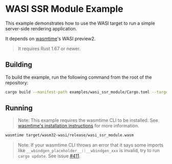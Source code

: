 # WASI SSR Module Example

This example demonstrates how to use the WASI target to run a simple server-side rendering application.

It depends on [wasmtime](https://wasmtime.dev)'s WASI preview2.

> It requires Rust 1.67 or newer.

## Building

To build the example, run the following command from the root of the repository:

```bash
cargo build --manifest-path examples/wasi_ssr_module/Cargo.toml --target wasm32-wasi --release
```

## Running

> Note: This example requires the wasmtime CLI to be installed. See [wasmtime's installation instructions](https://docs.wasmtime.dev/cli-install.html) for more information.

```bash
wasmtime target/wasm32-wasi/release/wasi_ssr_module.wasm
```

> Note: If your wasmtime CLI throws an error that it says some imports like `__wbindgen_placeholder__::__wbindgen_xxx` is invalid, try to run `cargo update`. See issue [#411](https://github.com/rustwasm/gloo/pull/411#discussion_r1421219033).
